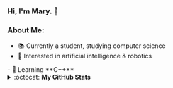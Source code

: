 ### Hi, I'm Mary. 👋
<!--I'm a curious, creative, aspiring programmer.-->

### About Me:
- 📚 Currently a student, studying computer science
- 👀 Interested in artificial intelligence & robotics
<!--- 💻 Previously worked with **Swift**, **Python**, and **Java**-->- 🌱 Learning **C++**

<details closed>
<summary> :octocat: <b>My GitHub Stats</b> </summary>
<table>
<thead>
  <tr>
    <th>GitHub Stats</th>
    <th>Languages</th>
  </tr>
</thead>
<tbody>
  <tr>
    <td> 
   <img 
      align="center" 
      src="https://github-readme-stats.vercel.app/api?username=magicmarymoore&count_private=true" 
      alt="account stats"
      /> 
  <p align="center">(excluding private repositories)</p>  
   </td>
    <td>
   <img 
      align="center" 
      src="https://github-readme-stats.vercel.app/api/top-langs/?username=magicmarymoore&layout=compact" 
      alt="top languages" />
   </td>
  </tr>
</tbody>
</table>

</details>
<!---
magicmarymoore/magicmarymoore is a ✨ special ✨ repository because its `README.md` (this file) appears on your GitHub profile.
You can click the Preview link to take a look at your changes.
--->

